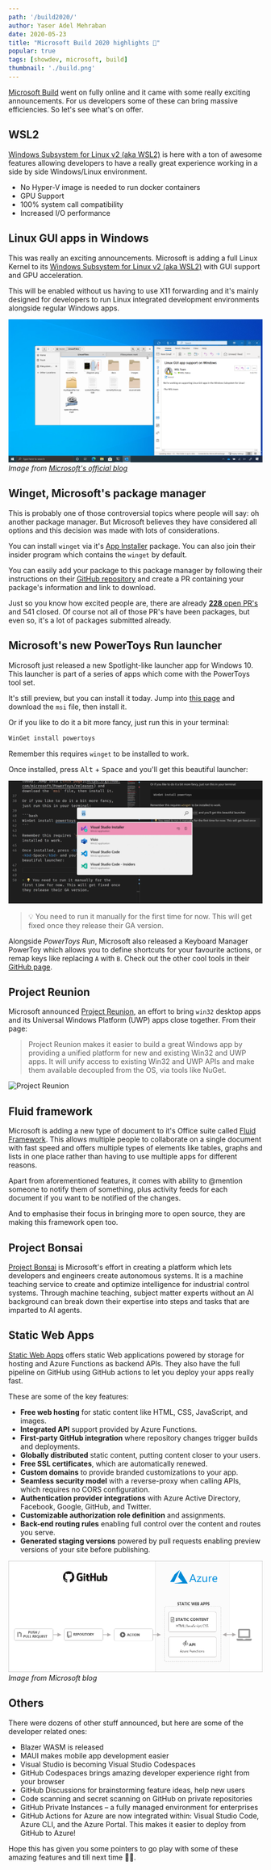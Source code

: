 ```yaml
---
path: '/build2020/'
author: Yaser Adel Mehraban
date: 2020-05-23
title: "Microsoft Build 2020 highlights 🔣"
popular: true
tags: [showdev, microsoft, build]
thumbnail: './build.png'
---
```


[Microsoft Build](https://mybuild.microsoft.com/) went on fully online and it came with some really exciting announcements. For us developers some of these can bring massive efficiencies. So let's see what's on offer.

<!--more-->

## WSL2

[Windows Subsystem for Linux v2 (aka WSL2)](https://docs.microsoft.com/en-us/windows/wsl/) is here with a ton of awesome features allowing developers to have a really great experience working in a side by side Windows/Linux environment.

* No Hyper-V image is needed to run docker containers
* GPU Support
* 100% system call compatibility
* Increased I/O performance

## Linux GUI apps in Windows

This was really an exciting announcements. Microsoft is adding a full Linux Kernel to its [Windows Subsystem for Linux v2 (aka WSL2)](https://docs.microsoft.com/en-us/windows/wsl/) with GUI support and GPU acceleration.

This will be enabled without us having to use X11 forwarding and it's mainly designed for developers to run Linux integrated development environments alongside regular Windows apps.

![Linux GUI in Windows Subsystem for Linux](./WSLGUIAppsNoName.png)
*Image from [Microsoft's official blog](https://devblogs.microsoft.com/commandline/the-windows-subsystem-for-linux-build-2020-summary/)*

## Winget, Microsoft's package manager
This is probably one of those controversial topics where people will say: oh another package manager. But Microsoft believes they have considered all options and this decision was made with lots of considerations.

You can install `winget` via it's [App Installer](https://www.microsoft.com/en-us/p/app-installer/9nblggh4nns1) package. You can also join their insider program which contains the `winget` by default.

You can easily add your package to this package manager by following their instructions on their [GitHub repository](https://github.com/microsoft/winget-pkgs) and create a PR containing your package's information and link to download.

Just so you know how excited people are, there are already [**228** open PR's](https://github.com/microsoft/winget-pkgs/pulls) and 541 closed. Of course not all of those PR's have been packages, but even so, it's a lot of packages submitted already.

## Microsoft's new PowerToys Run launcher

Microsoft just released a new Spotlight-like launcher app for Windows 10. This launcher is part of a series of apps which come with the PowerToys tool set.

It's still preview, but you can install it today. Jump into [this page](https://github.com/microsoft/PowerToys/releases) and download the `msi` file, then install it.

Or if you like to do it a bit more fancy, just run this in your terminal:

```bash
WinGet install powertoys
```

Remember this requires `winget` to be installed to work.

Once installed, press <kbd>Alt</kbd> + <kbd>Space</kbd> and you'll get this beautiful launcher:

![Powertoys run launcher](./powertoys.jpg)

> 💡 You need to run it manually for the first time for now. This will get fixed once they release their GA version.

Alongside _PowerToys Run_, Microsoft also released a Keyboard Manager PowerToy which allows you to define shortcuts for your favourite actions, or remap keys like replacing `A` with `B`. Check out the other cool tools in their [GitHub page](https://github.com/microsoft/PowerToys).

## Project Reunion

Microsoft announced [Project Reunion](https://github.com/microsoft/ProjectReunion), an effort to bring `win32` desktop apps and its Universal Windows Platform (UWP) apps close together. From their page:

> Project Reunion makes it easier to build a great Windows app by providing a unified platform for new and existing Win32 and UWP apps. It will unify access to existing Win32 and UWP APIs and make them available decoupled from the OS, via tools like NuGet.

![Project Reunion](./projectreunion.gif)

## Fluid framework

Microsoft is adding a new type of document to it's Office suite called [Fluid Framework](https://techcommunity.microsoft.com/t5/microsoft-365-blog/introducing-the-first-microsoft-fluid-framework-experiences-in/ba-p/1345543). This allows multiple people to collaborate on a single document with fast speed and offers multiple types of elements like tables, graphs and lists in one place rather than having to use multiple apps for different reasons.

Apart from aforementioned features, it comes with ability to @mention someone to notify them of something, plus activity feeds for each document if you want to be notified of the changes.

And to emphasise their focus in bringing more to open source, they are making this framework open too.

## Project Bonsai

[Project Bonsai](https://blogs.microsoft.com/ai-for-business/build-bonsai-public-preview/) is Microsoft's effort in creating a platform which lets developers and engineers create autonomous systems. It is a machine teaching service to create and optimize intelligence for industrial control systems. Through machine teaching, subject matter experts without an AI background can break down their expertise into steps and tasks that are imparted to AI agents.


## Static Web Apps

[Static Web Apps](https://docs.microsoft.com/en-us/azure/static-web-apps/overview) offers static Web applications powered by storage for hosting and Azure Functions as backend APIs. They also have the full pipeline on GitHub using GitHub actions to let you deploy your apps really fast.

These are some of the key features:

* **Free web hosting** for static content like HTML, CSS, JavaScript, and images.
* **Integrated API** support provided by Azure Functions.
* **First-party GitHub integration** where repository changes trigger builds and deployments.
* **Globally distributed** static content, putting content closer to your users.
* **Free SSL certificates**, which are automatically renewed.
* **Custom domains** to provide branded customizations to your app.
* **Seamless security model** with a reverse-proxy when calling APIs, which requires no CORS configuration.
* **Authentication provider integrations** with Azure Active Directory, Facebook, Google, GitHub, and Twitter.
* **Customizable authorization role definition** and assignments.
* **Back-end routing rules** enabling full control over the content and routes you serve.
* **Generated staging versions** powered by pull requests enabling preview versions of your site before publishing.

![Azure Static Web Apps](./static-apps-overview.png)
*Image from Microsoft blog*

## Others

There were dozens of other stuff announced, but here are some of the developer related ones:

* Blazer WASM is released
* MAUI makes mobile app development easier
* Visual Studio is becoming Visual Studio Codespaces
* GitHub Codespaces brings amazing developer experience right from your browser
* GitHub Discussions for brainstorming feature ideas, help new users
* Code scanning and secret scanning on GitHub on private repositories
* GitHub Private Instances – a fully managed environment for enterprises
* GitHub Actions for Azure are now integrated within: Visual Studio Code, Azure CLI, and the Azure Portal. This makes it easier to deploy from GitHub to Azure!

Hope this has given you some pointers to go play with some of these amazing features and till next time 👋🏽.